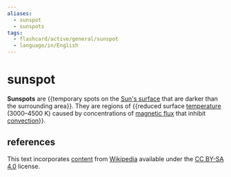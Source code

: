 ```yaml
---
aliases:
  - sunspot
  - sunspots
tags:
  - flashcard/active/general/sunspot
  - language/in/English
---
```


# sunspot

__Sunspots__ are {{temporary spots on the [Sun's surface](photosphere.md) that are darker than the surrounding area}}. They are regions of {{reduced surface [temperature](temperature.md) (3000–4500&nbsp;K) caused by concentrations of [magnetic flux](magnetic%20flux.md) that inhibit [convection](convection%20(heat%20transfer).md)}}.

## references

This text incorporates [content](https://en.wikipedia.org/wiki/sunspot) from [Wikipedia](Wikipedia.md) available under the [CC BY-SA 4.0](https://creativecommons.org/licenses/by-sa/4.0/) license.
